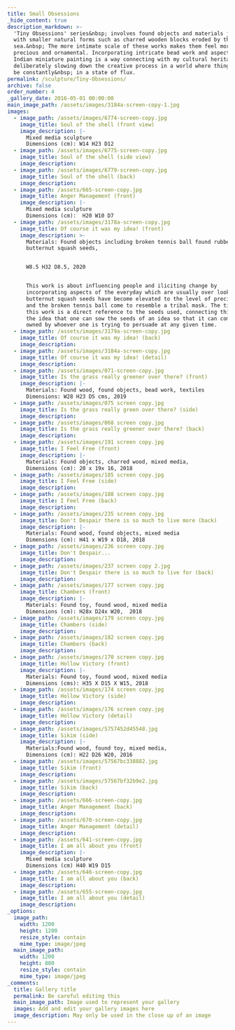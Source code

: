 ```yaml
---
title: Small Obsessions
_hide_content: true
description_markdown: >-
  'Tiny Obsessions' series&nbsp; involves found objects and materials juxtaposed
  with smaller natural forms such as charred wooden blocks eroded by the
  sea.&nbsp; The more intimate scale of these works makes them feel more
  precious and ornamental. Incorporating intricate bead work and aspects of
  Indian miniature painting is a way connecting with my cultural heritage and
  deliberately slowing down the creative process in a world where things seem to
  be constantly&nbsp; in a state of flux.
permalink: /sculpture/Tiny-Obsessions/
archive: false
order_number: 4
_gallery_date: 2016-05-01 00:00:00
main_image_path: /assets/images/3184a-screen-copy-1.jpg
images:
  - image_path: /assets/images/6774-screen-copy.jpg
    image_title: Soul of the shell (front view)
    image_description: |-
      Mixed media sculpture
      Dimensions (cm): W14 H23 D12
  - image_path: /assets/images/6775-screen-copy.jpg
    image_title: Soul of the shell (side view)
    image_description:
  - image_path: /assets/images/6779-screen-copy.jpg
    image_title: Soul of the shell (back)
    image_description:
  - image_path: /assets/665-screen-copy.jpg
    image_title: Anger Management (front)
    image_description: |-
      Mixed media sculpture
      Dimensions (cm):  H20 W10 D7
  - image_path: /assets/images/3178a-screen-copy.jpg
    image_title: Of course it was my idea! (front)
    image_description: >-
      Materials: Found objects including broken tennis ball found rubber, dried
      butternut squash seeds, 


      W8.5 H32 D8.5, 2020


      This work is about influencing people and iliciting change by 
      incorporating aspects of the everyday which are usually over looked. The
      butternut squash seeds have become elevated to the level of precious beads
      and the broken tennis ball come to resemble a tribal mask. The title of
      this work is a direct reference to the seeds used, connecting this with
      the idea that one can sow the seeds of an idea so that it can come to be
      owned by whoever one is trying to persuade at any given time.
  - image_path: /assets/images/3179a-screen-copy.jpg
    image_title: Of course it was my idea! (back)
    image_description:
  - image_path: /assets/images/3184a-screen-copy.jpg
    image_title: Of course it was my idea! (detail)
    image_description:
  - image_path: /assets/images/071-screen-copy.jpg
    image_title: Is the grass really greener over there? (front)
    image_description: |-
      Materials: Found wood, found objects, bead work, textiles
      Dimensions: W28 H23 D5 cms, 2019
  - image_path: /assets/images/075 screen copy.jpg
    image_title: Is the grass really green over there? (side)
    image_description:
  - image_path: /assets/images/068 screen copy.jpg
    image_title: Is the grass really greener over there? (back)
    image_description:
  - image_path: /assets/images/191 screen copy.jpg
    image_title: I Feel Free (front)
    image_description: |-
      Materials: Found objects, charred wood, mixed media, 
      Dimensions (cm): 20 x 19x 16, 2018
  - image_path: /assets/images/185 screen copy.jpg
    image_title: I Feel Free (side)
    image_description:
  - image_path: /assets/images/188 screen copy.jpg
    image_title: I Feel Free (back)
    image_description:
  - image_path: /assets/images/235 screen copy.jpg
    image_title: Don't Despair there is so much to live more (back)
    image_description: |-
      Materials: Found wood, found objects, mixed media
      Dimensions (cm): H41 x W19 x D18, 2018
  - image_path: /assets/images/236 screen copy.jpg
    image_title: Don't Despair...
    image_description:
  - image_path: /assets/images/237 screen copy 2.jpg
    image_title: Don't Despair there is so much to live for (back)
    image_description:
  - image_path: /assets/images/177 screen copy.jpg
    image_title: Chambers (front)
    image_description: |-
      Materials: Found toy, found wood, mixed media
      Dimensions (cm): H28x D24x W20,  2018
  - image_path: /assets/images/179 screen copy.jpg
    image_title: Chambers (side)
    image_description:
  - image_path: /assets/images/182 screen copy.jpg
    image_title: Chambers (back)
    image_description:
  - image_path: /assets/images/170 screen copy.jpg
    image_title: Hollow Victory (front)
    image_description: |-
      Materials: Found toy, found wood, mixed media
      Dimensions (cms): H35 X D15 X W15, 2018
  - image_path: /assets/images/174 screen copy.jpg
    image_title: Hollow Victory (side)
    image_description:
  - image_path: /assets/images/176 screen copy.jpg
    image_title: Hollow Victory (detail)
    image_description:
  - image_path: /assets/images/5757452d45548.jpg
    image_title: Sikim (side)
    image_description: |-
      Materials:Found wood, found toy, mixed media,
      Dimensions (cm): H22 D26 W20, 2016
  - image_path: /assets/images/57567bc338882.jpg
    image_title: Sikim (front)
    image_description:
  - image_path: /assets/images/57567bf32b9e2.jpg
    image_title: Sikim (back)
    image_description:
  - image_path: /assets/666-screen-copy.jpg
    image_title: Anger Management (back)
    image_description:
  - image_path: /assets/670-screen-copy.jpg
    image_title: Anger Management (detail)
    image_description:
  - image_path: /assets/641-screen-copy.jpg
    image_title: I am all about you (front)
    image_description: |-
      Mixed media sculpture
      Dimensions (cm) H40 W19 D15  
  - image_path: /assets/646-screen-copy.jpg
    image_title: I am all about you (back)
    image_description:
  - image_path: /assets/655-screen-copy.jpg
    image_title: I am all about you (detail)
    image_description:
_options:
  image_path:
    width: 1200
    height: 1200
    resize_style: contain
    mime_type: image/jpeg
  main_image_path:
    width: 1200
    height: 800
    resize_style: contain
    mime_type: image/jpeg
_comments:
  title: Gallery title
  permalink: Be careful editing this
  main_image_path: Image used to represent your gallery
  images: Add and edit your gallery images here
  image_description: May only be used in the close up of an image
---
```

